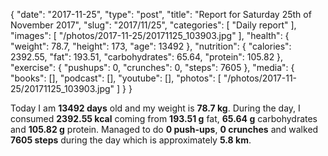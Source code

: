 {
    "date": "2017-11-25",
    "type": "post",
    "title": "Report for Saturday 25th of November 2017",
    "slug": "2017\/11\/25",
    "categories": [
        "Daily report"
    ],
    "images": [
        "\/photos\/2017-11-25\/20171125_103903.jpg"
    ],
    "health": {
        "weight": 78.7,
        "height": 173,
        "age": 13492
    },
    "nutrition": {
        "calories": 2392.55,
        "fat": 193.51,
        "carbohydrates": 65.64,
        "protein": 105.82
    },
    "exercise": {
        "pushups": 0,
        "crunches": 0,
        "steps": 7605
    },
    "media": {
        "books": [],
        "podcast": [],
        "youtube": [],
        "photos": [
            "\/photos\/2017-11-25\/20171125_103903.jpg"
        ]
    }
}

Today I am <strong>13492 days</strong> old and my weight is <strong>78.7 kg</strong>. During the day, I consumed <strong>2392.55 kcal</strong> coming from <strong>193.51 g</strong> fat, <strong>65.64 g</strong> carbohydrates and <strong>105.82 g</strong> protein. Managed to do <strong>0 push-ups</strong>, <strong>0 crunches</strong> and walked <strong>7605 steps</strong> during the day which is approximately <strong>5.8 km</strong>.